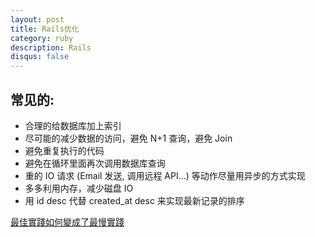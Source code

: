 ```yaml
---
layout: post
title: Rails优化
category: ruby
description: Rails
disqus: false
---
```


## 常见的:

* 合理的给数据库加上索引
* 尽可能的减少数据的访问，避免 N+1 查询，避免 Join
* 避免重复执行的代码
* 避免在循环里面再次调用数据库查询
* 重的 IO 请求 (Email 发送, 调用远程 API...) 等动作尽量用异步的方式实现
* 多多利用内存，减少磁盘 IO
* 用 id desc 代替 created_at desc 来实现最新记录的排序

[最佳實踐如何變成了最慢實踐 ](http://blog.xdite.net/posts/2012/11/20/rubyconf-china-2012-ten-slow-things-you-dont-know/)
[](http://robbinfan.com/blog/40/ruby-off-rails)